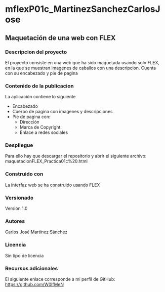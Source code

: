 # mflexP01c_MartinezSanchezCarlosJose
## Maquetación de una web con FLEX

### Descripcion del proyecto
El proyecto consiste en una web que ha sido maquetada usando solo FLEX, en la que se muestran imagenes de caballos con una descripcion. Cuenta con su encabezado y pie de pagina

### Contenido de la publicacion
La aplicación contiene lo siguiente
  - Encabezado
  - Cuerpo de pagina con imagenes y descripciones
  - Pie de pagina con:
    - Dirección
    - Marca de Copyright
    - Enlace a redes sociales

### Despliegue
Para ello hay que descargar el repositorio y abrir el siguiente archivo: maquetacionFLEX_Practica01c%20.html

### Construido con
La interfaz web se ha construido usando FLEX

### Versionado
Versión 1.0

### Autores
Carlos José Martínez Sánchez

### Licencia
Sin tipo de licencia

### Recursos adicionales
El siguiente enlace corresponde a mi perfil de GitHub: https://github.com/W0lfMeN
